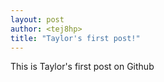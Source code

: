 ```yaml
--- 
layout: post
author: <tej8hp>
title: "Taylor's first post!"
---
```

This is Taylor's first post on Github
